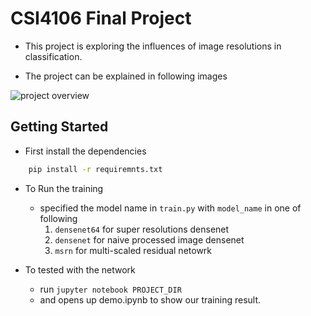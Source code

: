 # CSI4106 Final Project

* This project is exploring the influences of image resolutions in classification.

* The project can be explained in following images

![project overview](project_overview.jpeg)

## Getting Started

* First install the dependencies

```bash
    pip install -r requiremnts.txt
```

* To Run the training
    * specified the model name in `train.py` with `model_name` in one of following
        1. `densenet64` for super resolutions densenet
        2. `densenet` for naive processed image densenet
        3. `msrn` for multi-scaled residual netowrk

* To tested with the network
    * run `jupyter notebook PROJECT_DIR`
    * and opens up demo.ipynb to show our training result.